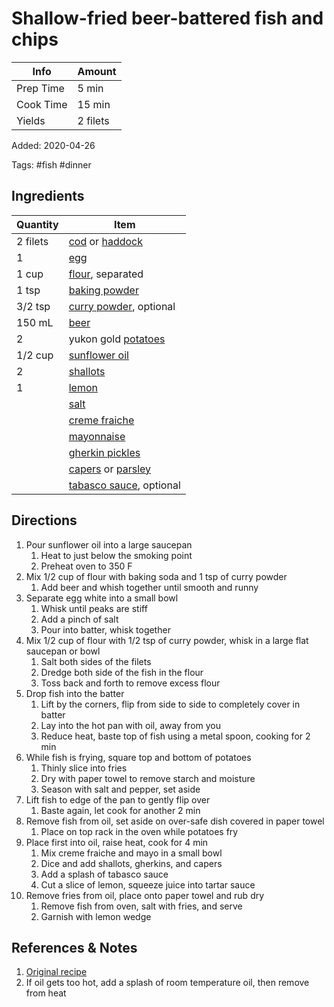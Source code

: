 # Shallow-fried beer-battered fish and chips

| Info      | Amount   |
| --------- | -------- |
| Prep Time | 5 min    |
| Cook Time | 15 min   |
| Yields    | 2 filets |

Added: 2020-04-26

Tags: #fish #dinner

## Ingredients

| Quantity | Item                                                                         |
| -------- | ---------------------------------------------------------------------------- |
| 2 filets | [cod](../_ingredients/cod.md) or [haddock](../_ingredients/haddock.md)       |
| 1        | [egg](../_ingredients/egg.md)                                                |
| 1 cup    | [flour](../_ingredients/flour.md), separated                                 |
| 1 tsp    | [baking powder](../_ingredients/baking%20powder.md)                          |
| 3/2 tsp  | [curry powder](../_ingredients/curry%20powder.md), optional                  |
| 150 mL   | [beer](../_ingredients/beer.md)                                              |
| 2        | yukon gold [potatoes](../_ingredients/potato.md)                             |
| 1/2 cup  | [sunflower oil](../_ingredients/sunflower%20oil.md)                          |
| 2        | [shallots](../_ingredients/shallots.md)                                      |
| 1        | [lemon](../_ingredients/lemon.md)                                            |
|          | [salt](../_ingredients/salt.md)                                              |
|          | [creme fraiche](../_ingredients/creme%20fraiche.md)                          |
|          | [mayonnaise](../_ingredients/mayonnaise.md)                                  |
|          | [gherkin pickles](../_ingredients/gherkin%20pickles.md)                      |
|          | [capers](../_ingredients/capers.md) or [parsley](../_ingredients/parsley.md) |
|          | [tabasco sauce](../_ingredients/tabasco.md), optional                        |

## Directions

1. Pour sunflower oil into a large saucepan
   1. Heat to just below the smoking point
   2. Preheat oven to 350 F
2. Mix 1/2 cup of flour with baking soda and 1 tsp of curry powder
   1. Add beer and whish together until smooth and runny
3. Separate egg white into a small bowl
   1. Whisk until peaks are stiff
   2. Add a pinch of salt
   3. Pour into batter, whisk together
4. Mix 1/2 cup of flour with 1/2 tsp of curry powder, whisk in a large flat saucepan or bowl
   1. Salt both sides of the filets
   2. Dredge both side of the fish in the flour
   3. Toss back and forth to remove excess flour
5. Drop fish into the batter
   1. Lift by the corners, flip from side to side to completely cover in batter
   2. Lay into the hot pan with oil, away from you
   3. Reduce heat, baste top of fish using a metal spoon, cooking for 2 min
6. While fish is frying, square top and bottom of potatoes
   1. Thinly slice into fries
   2. Dry with paper towel to remove starch and moisture
   3. Season with salt and pepper, set aside
7. Lift fish to edge of the pan to gently flip over
   1. Baste again, let cook for another 2 min
8. Remove fish from oil, set aside on over-safe dish covered in paper towel
   1. Place on top rack in the oven while potatoes fry
9. Place first into oil, raise heat, cook for 4 min
   1. Mix creme fraiche and mayo in a small bowl
   2. Dice and add shallots, gherkins, and capers
   3. Add a splash of tabasco sauce
   4. Cut a slice of lemon, squeeze juice into tartar sauce
10. Remove fries from oil, place onto paper towel and rub dry
    1. Remove fish from oven, salt with fries, and serve
    2. Garnish with lemon wedge

## References & Notes

1. [Original recipe](https://www.youtube.com/watch?v=HrNLvCO2tE4)
1. If oil gets too hot, add a splash of room temperature oil, then remove from heat
